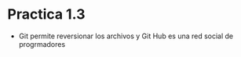 # Practica 1.3

- Git permite reversionar los archivos y Git Hub es una red social de progrmadores 

